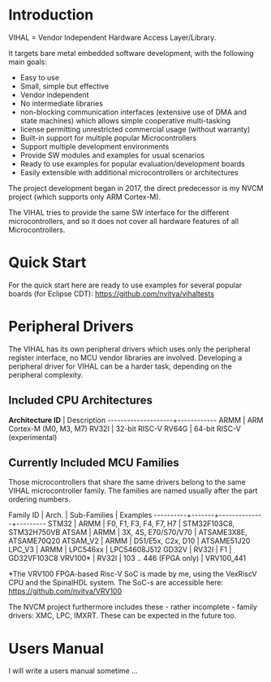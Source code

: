 # Introduction

VIHAL = Vendor Independent Hardware Access Layer/Library.

It targets bare metal embedded software development, with the following main goals:
 - Easy to use
 - Small, simple but effective
 - Vendor independent
 - No intermediate libraries
 - non-blocking communication interfaces (extensive use of DMA and state machines) which allows simple cooperative multi-tasking
 - license permitting unrestricted commercial usage (without warranty)
 - Built-in support for multiple popular Microcontrollers
 - Support multiple development environments
 - Provide SW modules and examples for usual scenarios
 - Ready to use examples for popular evaluation/development boards
 - Easily extensible with additional microcontrollers or architectures

The project development began in 2017, the direct predecessor is my NVCM project (which supports only ARM Cortex-M).

The VIHAL tries to provide the same SW interface for the different microcontrollers,
and so it does not cover all hardware features of all Microcontrollers.

# Quick Start

For the quick start here are ready to use examples for several popular boards (for Eclipse CDT):
  https://github.com/nvitya/vihaltests

# Peripheral Drivers

The VIHAL has its own peripheral drivers which uses only the peripheral register interface,
no MCU vendor libraries are involved. Developing a peripheral driver for VIHAL can be a harder task,
depending on the peripheral complexity.

## Included CPU Architectures

__Architecture ID__ | Description
--------------------+------------
ARMM  | ARM Cortex-M (M0, M3, M7)
RV32I | 32-bit RISC-V
RV64G | 64-bit RISC-V (experimental)


## Currently Included MCU Families

Those microcontrollers that share the same drivers belong to the same VIHAL microcontroller family. The families are named usually after the part ordering numbers.

Family ID | Arch. | Sub-Families | Examples
----------+-------+--------------+---------
STM32 | ARMM | F0, F1, F3, F4, F7, H7 | STM32F103C8, STM32H750VB
ATSAM | ARMM | 3X, 4S, E70/S70/V70 | ATSAME3X8E, ATSAME70Q20
ATSAM_V2 | ARMM | D51/E5x, C2x, D10 | ATSAME51J20
LPC_V3 | ARMM | LPC546xx | LPC54608J512
GD32V | RV32I | F1 | GD32VF103C8
VRV100* | RV32I | 103 .. 446 (FPGA only) | VRV100_441

*The VRV100 FPGA-based Risc-V SoC is made by me, using the VexRiscV CPU and the SpinalHDL system. The SoC-s are accessible here: https://github.com/nvitya/VRV100

The NVCM project furthermore includes these - rather incomplete - family drivers: XMC, LPC, IMXRT. These can be expected in the future too.

# Users Manual

I will write a users manual sometime ...

